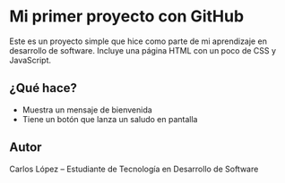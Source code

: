 # Mi primer proyecto con GitHub

Este es un proyecto simple que hice como parte de mi aprendizaje en desarrollo de software. Incluye una página HTML con un poco de CSS y JavaScript.

## ¿Qué hace?

- Muestra un mensaje de bienvenida
- Tiene un botón que lanza un saludo en pantalla

## Autor
Carlos López – Estudiante de Tecnología en Desarrollo de Software
